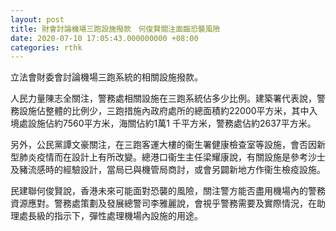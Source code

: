 ```yaml
---
layout: post
title: 財會討論機場三跑設施撥款　何俊賢關注面臨恐襲風險
date: 2020-07-10 17:05:43.000000000 +08:00
categories: rthk
---
```


立法會財委會討論機場三跑系統的相關設施撥款。

人民力量陳志全關注，警務處相關設施在三跑系統佔多少比例。建築署代表說，警務設施佔整體的比例少，三跑措施內政府處所的總面積約22000平方米，其中入境處設施佔約7560平方米，海關佔約1萬1 千平方米，警務處佔約2637平方米。

另外，公民黨譚文豪關注，在三跑客運大樓的衞生署健康檢查室等設施，會否因新型肺炎疫情而在設計上有所改變。總港口衞生主任梁耀康說，有關設施是參考沙士及豬流感時的經驗設計，當局已與機管局商討，或會另闢新地方作衞生檢疫設施。

民建聯何俊賢說，香港未來可能面對恐襲的風險，關注警方能否盡用機場內的警務資源應對。警務處策劃及發展總警司李雅麗說，會視乎警務需要及實際情況，在助理處長級的指示下，彈性處理機場內設施的用途。
